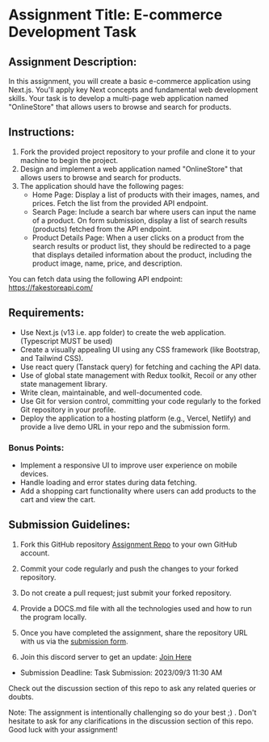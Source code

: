 # Assignment Title: E-commerce Development Task

## Assignment Description:

In this assignment, you will create a basic e-commerce application using Next.js. You'll apply key Next concepts and fundamental web development skills. Your task is to develop a multi-page web application named "OnlineStore" that allows users to browse and search for products.

## Instructions:

1. Fork the provided project repository to your profile and clone it to your machine to begin the project.
2. Design and implement a web application named "OnlineStore" that allows users to browse and search for products.
3. The application should have the following pages:
   - Home Page: Display a list of products with their images, names, and prices. Fetch the list from the provided API endpoint.
   - Search Page: Include a search bar where users can input the name of a product. On form submission, display a list of search results (products) fetched from the API endpoint.
   - Product Details Page: When a user clicks on a product from the search results or product list, they should be redirected to a page that displays detailed information about the product, including the product image, name, price, and description.

You can fetch data using the following API endpoint: https://fakestoreapi.com/

## Requirements:

- Use Next.js (v13 i.e. app folder) to create the web application. (Typescript MUST be used)
- Create a visually appealing UI using any CSS framework (like Bootstrap, and Tailwind CSS).
- Use react query (Tanstack query) for fetching and caching the API data.
- Use of global state management with Redux toolkit, Recoil or any other state management library.
- Write clean, maintainable, and well-documented code.
- Use Git for version control, committing your code regularly to the forked Git repository in your profile.
- Deploy the application to a hosting platform (e.g., Vercel, Netlify) and provide a live demo URL in your repo and the submission form.

### Bonus Points:

- Implement a responsive UI to improve user experience on mobile devices.
- Handle loading and error states during data fetching.
- Add a shopping cart functionality where users can add products to the cart and view the cart.

## Submission Guidelines:

1. Fork this GitHub repository [Assignment Repo](https://github.com/internsathi/frontend-assignment) to your own GitHub account.
2. Commit your code regularly and push the changes to your forked repository.
3. Do not create a pull request; just submit your forked repository.
4. Provide a DOCS.md file with all the technologies used and how to run the program locally.
5. Once you have completed the assignment, share the repository URL with us via the [submission form](https://forms.gle/QQcXn8odBUfoHtbt7).

6. Join this discord server to get an update: [Join Here ](https://discord.gg/5qbGZP7V8g)

- Submission Deadline: Task Submission: 2023/09/3 11:30 AM

Check out the discussion section of this repo to ask any related queries or doubts.

Note: The assignment is intentionally challenging so do your best ;) . Don't hesitate to ask for any clarifications in the discussion section of this repo. Good luck with your assignment!
